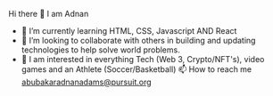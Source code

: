 Hi there 👋
I am Adnan
- 🌱 I’m currently learning HTML, CSS, Javascript AND React
- 👯 I’m looking to collaborate with others in building and updating technologies to help solve world problems.
- :eyes: I am interested in everything Tech (Web 3, Crypto/NFT's), video games and an Athlete (Soccer/Basketball)
 📫 How to reach me abubakaradnanadams@pursuit.org
